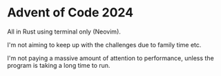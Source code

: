 # Advent of Code 2024

All in Rust using terminal only (Neovim).

I'm not aiming to keep up with the challenges due to family time etc.

I'm not paying a massive amount of attention to performance, unless the program is taking a long time to run.

